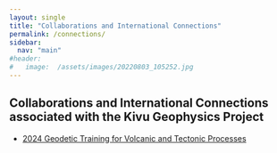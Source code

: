 ```yaml
---
layout: single
title: "Collaborations and International Connections"
permalink: /connections/
sidebar:
  nav: "main"
#header:
#   image:  /assets/images/20220803_105252.jpg
---
```



## Collaborations and International Connections  associated with the Kivu Geophysics Project

* [2024 Geodetic Training for Volcanic and Tectonic Processes](training)